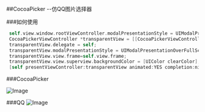 ##CocoaPicker --仿QQ图片选择器


###如何使用

 ```objective-c
  self.view.window.rootViewController.modalPresentationStyle = UIModalPresentationCurrentContext;//半透明
  CocoaPickerViewController *transparentView = [[CocoaPickerViewController alloc] init];
  transparentView.delegate = self;
  transparentView.modalPresentationStyle = UIModalPresentationOverFullScreen;
  transparentView.view.frame=self.view.frame;
  transparentView.view.superview.backgroundColor = [UIColor clearColor];
  [self presentViewController:transparentView animated:YES completion:nil];
```
      


###CocoaPicker


![Image](http://ww3.sinaimg.cn/large/640e3faagw1evgy8z326qg209m0gtqv9.gif) 

###QQ
![Image](http://ww4.sinaimg.cn/large/640e3faagw1evgya4vmknj20ku112acv.jpg) 




